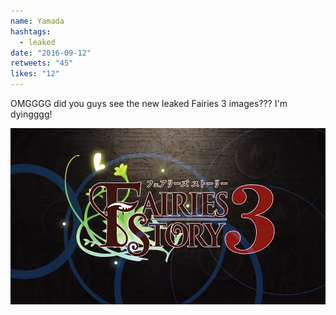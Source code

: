 ```yaml
---
name: Yamada
hashtags:
  - leaked
date: "2016-09-12"
retweets: "45"
likes: "12"
---
```


OMGGGG did you guys see the new leaked Fairies 3
images??? I'm dyingggg!

![](media/fairies_leak.png)
